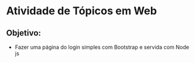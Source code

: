 # Atividade de Tópicos em Web

## Objetivo: 
- Fazer uma página do login simples com Bootstrap e servida com Node js